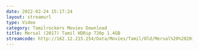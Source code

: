 ```yaml
---
date: 2022-02-24 15:17:24
layout: streamurl
type: Video
category: Tamilrockers Movies Download
title: Mersal (2017) Tamil HDRip 720p 1.4GB
streamcode: http://162.12.215.254/Data/Movies/Tamil/Old/Mersal%20%282017%29%20Tamil%20HDRip%20720p%201.4GB/Mersal%20%282017%29%20Tamil%20HDRip%20720p.mp4
---
```

